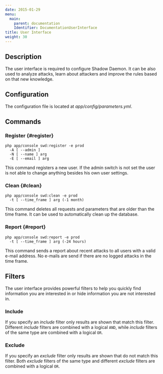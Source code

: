 ```yaml
---
date: 2015-01-29
menu:
  main:
    parent: documentation
    Identifier: DocumentationUserInterface
title: User Interface
weight: 30
---
```


## Description

The user interface is required to configure Shadow Daemon.
It can be also used to analyze attacks, learn about attackers and improve the rules based on that new knowledge.

## Configuration

The configuration file is located at *app/config/parameters.yml*.

## Commands

### Register {#register}

    php app/console swd:register -e prod
      -A [ --admin ]
      -N [ --name ] arg
      -E [ --email ] arg

This command registers a new user.
If the admin switch is not set the user is not able to change anything besides his own user settings.

### Clean {#clean}

    php app/console swd:clean -e prod
      -t [ --time_frame ] arg (-1 month)

This command deletes all requests and parameters that are older than the time frame.
It can be used to automatically clean up the database.

### Report {#report}

    php app/console swd:report -e prod
      -t [ --time_frame ] arg (-24 hours)

This command sends a report about recent attacks to all users with a valid e-mail address.
No e-mails are send if there are no logged attacks in the time frame.

## Filters

The user interface provides powerful filters to help you quickly find information you are interested in or hide information you are not interested in.

### Include

If you specify an *include* filter only results are shown that match this filter.
Different *include* filters are combined with a logical `AND`, while *include* filters of the same type are combined with a logical `OR`.

### Exclude

If you specify an *exclude* filter only results are shown that do not match this filter.
Both *exclude* filters of the same type and different *exclude* filters are combined with a logical `OR`.
